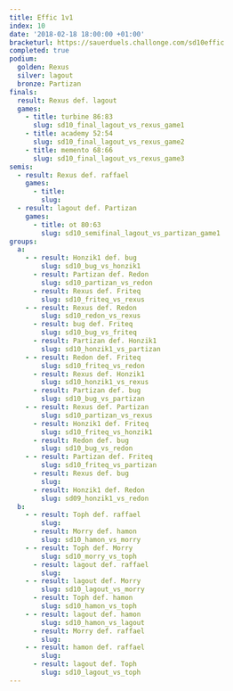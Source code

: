 ```yaml
---
title: Effic 1v1
index: 10
date: '2018-02-18 18:00:00 +01:00'
bracketurl: https://sauerduels.challonge.com/sd10effic
completed: true
podium:
  golden: Rexus
  silver: lagout
  bronze: Partizan
finals:
  result: Rexus def. lagout
  games:
    - title: turbine 86:83
      slug: sd10_final_lagout_vs_rexus_game1
    - title: academy 52:54
      slug: sd10_final_lagout_vs_rexus_game2
    - title: memento 68:66
      slug: sd10_final_lagout_vs_rexus_game3
semis:
  - result: Rexus def. raffael
    games:
      - title: 
        slug: 
  - result: lagout def. Partizan
    games:
      - title: ot 80:63
        slug: sd10_semifinal_lagout_vs_partizan_game1
groups:
  a:
    - - result: Honzik1 def. bug
        slug: sd10_bug_vs_honzik1
      - result: Partizan def. Redon
        slug: sd10_partizan_vs_redon
      - result: Rexus def. Friteq
        slug: sd10_friteq_vs_rexus
    - - result: Rexus def. Redon
        slug: sd10_redon_vs_rexus
      - result: bug def. Friteq
        slug: sd10_bug_vs_friteq
      - result: Partizan def. Honzik1
        slug: sd10_honzik1_vs_partizan
    - - result: Redon def. Friteq
        slug: sd10_friteq_vs_redon
      - result: Rexus def. Honzik1
        slug: sd10_honzik1_vs_rexus
      - result: Partizan def. bug
        slug: sd10_bug_vs_partizan
    - - result: Rexus def. Partizan
        slug: sd10_partizan_vs_rexus
      - result: Honzik1 def. Friteq
        slug: sd10_friteq_vs_honzik1
      - result: Redon def. bug
        slug: sd10_bug_vs_redon
    - - result: Partizan def. Friteq
        slug: sd10_friteq_vs_partizan
      - result: Rexus def. bug
        slug: 
      - result: Honzik1 def. Redon
        slug: sd09_honzik1_vs_redon
  b:
    - - result: Toph def. raffael
        slug: 
      - result: Morry def. hamon
        slug: sd10_hamon_vs_morry
    - - result: Toph def. Morry
        slug: sd10_morry_vs_toph
      - result: lagout def. raffael
        slug: 
    - - result: lagout def. Morry
        slug: sd10_lagout_vs_morry
      - result: Toph def. hamon
        slug: sd10_hamon_vs_toph
    - - result: lagout def. hamon
        slug: sd10_hamon_vs_lagout
      - result: Morry def. raffael
        slug: 
    - - result: hamon def. raffael
        slug: 
      - result: lagout def. Toph
        slug: sd10_lagout_vs_toph
---
```

